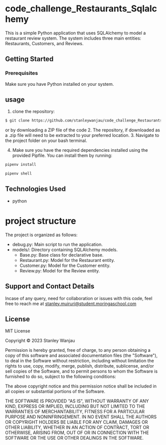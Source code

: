 # code_challenge_Restaurants_Sqlalchemy
This is a simple Python application that uses SQLAlchemy to model a restaurant review system. The system includes three main entities: Restaurants, Customers, and Reviews.

## Getting Started

### Prerequisites

Make sure you have Python installed on your system. 


## usage 
1. clone the repository:
```bash
$ git clone https://github.com/stanleywanjau/code_challenge_Restaurants_Sqlalchemy
```
or by downloading a ZIP file of the code 
2. The repository, if downloaded as a .zip file will need to be extracted to your preferred location.
3. Navigate to the project folder on your bash terminal.

4. Make sure you have the required dependencies installed using the provided Pipfile. You can install them by running:
```bash 
pipenv install

pipenv shell
```
  
## Technologies Used
* python 

# project structure
The project is organized as follows:

* debug.py: Main script to run the application.
* models/: Directory containing SQLAlchemy models.
  * Base.py: Base class for declarative base.
  * Restaurant.py: Model for the Restaurant entity.
  * Customer.py: Model for the Customer entity.
  * Review.py: Model for the Review entity.
  

## Support and Contact Details
Incase of any query, need for collaboration or issues with this code, feel free to reach me at
stanley.muiruri@student.moringaschool.com

## License 
MIT License

Copyright &copy; 2023 Stanley Wanjau

Permission is hereby granted, free of charge, to any person obtaining a copy of this software and associated documentation files (the "Software"), to deal in the Software without restriction, including without limitation the rights to use, copy, modify, merge, publish, distribute, sublicense, and/or sell copies of the Software, and to permit persons to whom the Software is furnished to do so, subject to the following conditions:

The above copyright notice and this permission notice shall be included in all copies or substantial portions of the Software.

THE SOFTWARE IS PROVIDED "AS IS", WITHOUT WARRANTY OF ANY KIND, EXPRESS OR IMPLIED, INCLUDING BUT NOT LIMITED TO THE WARRANTIES OF MERCHANTABILITY, FITNESS FOR A PARTICULAR PURPOSE AND NONINFRINGEMENT. IN NO EVENT SHALL THE AUTHORS OR COPYRIGHT HOLDERS BE LIABLE FOR ANY CLAIM, DAMAGES OR OTHER LIABILITY, WHETHER IN AN ACTION OF CONTRACT, TORT OR OTHERWISE, ARISING FROM, OUT OF OR IN CONNECTION WITH THE SOFTWARE OR THE USE OR OTHER DEALINGS IN THE SOFTWARE.

